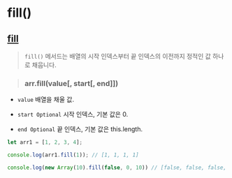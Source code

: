 # fill()

## [fill](https://developer.mozilla.org/ko/docs/Web/JavaScript/Reference/Global_Objects/fill)

>`fill()` 메서드는 배열의 시작 인덱스부터 끝 인덱스의 이전까지 정적인 값 하나로 채웁니다.

> ### arr.fill(value[, start[, end]])

- `value`
배열을 채울 값.

- `start Optional`
시작 인덱스, 기본 값은 0.

- `end Optional`
끝 인덱스, 기본 값은 this.length.


```js
let arr1 = [1, 2, 3, 4]; 

console.log(arr1.fill(1)); // [1, 1, 1, 1]

console.log(new Array(10).fill(false, 0, 10)) // [false, false, false, false, false, false, false, false, false, false]
```